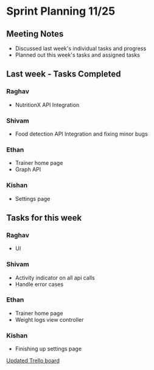 # Sprint Planning 11/25

## Meeting Notes
* Discussed last week's individual tasks and progress
* Planned out this week's tasks and assigned tasks 

## Last week - Tasks Completed

### Raghav
* NutritionX API Integration

### Shivam
* Food detection API Integration and fixing minor bugs

### Ethan
* Trainer home page
* Graph API

### Kishan
* Settings page

## Tasks for this week

### Raghav
* UI 

### Shivam
* Activity indicator on all api calls
* Handle error cases

### Ethan
* Trainer home page
* Weight logs view controller

### Kishan
* Finishing up settings page

[Updated Trello board](https://trello.com/b/FIhooiXX/ecs189e-project) 
